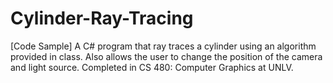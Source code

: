 # Cylinder-Ray-Tracing
[Code Sample] A C# program that ray traces a cylinder using an algorithm provided in class. Also allows the user to change the position of the camera and light source. Completed in CS 480: Computer Graphics at UNLV.
